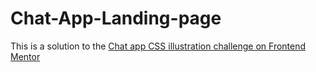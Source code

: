 # Chat-App-Landing-page
This is a solution to the [Chat app CSS illustration challenge on Frontend Mentor](https://www.frontendmentor.io/challenges/chat-app-css-illustration-O5auMkFqY)

